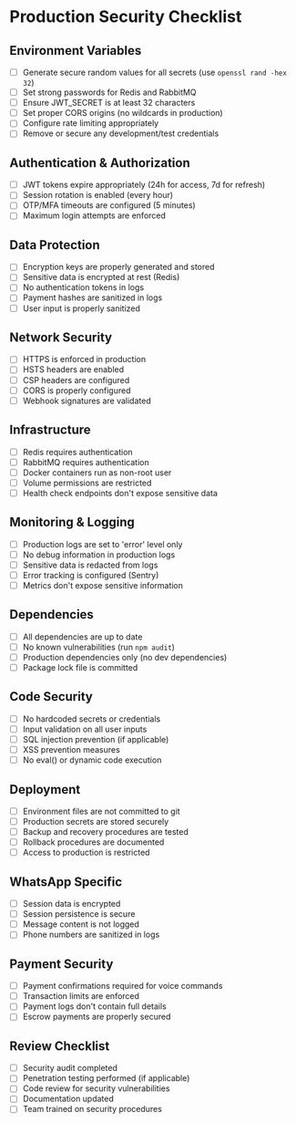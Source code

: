 # Production Security Checklist

## Environment Variables
- [ ] Generate secure random values for all secrets (use `openssl rand -hex 32`)
- [ ] Set strong passwords for Redis and RabbitMQ
- [ ] Ensure JWT_SECRET is at least 32 characters
- [ ] Set proper CORS origins (no wildcards in production)
- [ ] Configure rate limiting appropriately
- [ ] Remove or secure any development/test credentials

## Authentication & Authorization
- [ ] JWT tokens expire appropriately (24h for access, 7d for refresh)
- [ ] Session rotation is enabled (every hour)
- [ ] OTP/MFA timeouts are configured (5 minutes)
- [ ] Maximum login attempts are enforced

## Data Protection
- [ ] Encryption keys are properly generated and stored
- [ ] Sensitive data is encrypted at rest (Redis)
- [ ] No authentication tokens in logs
- [ ] Payment hashes are sanitized in logs
- [ ] User input is properly sanitized

## Network Security
- [ ] HTTPS is enforced in production
- [ ] HSTS headers are enabled
- [ ] CSP headers are configured
- [ ] CORS is properly configured
- [ ] Webhook signatures are validated

## Infrastructure
- [ ] Redis requires authentication
- [ ] RabbitMQ requires authentication
- [ ] Docker containers run as non-root user
- [ ] Volume permissions are restricted
- [ ] Health check endpoints don't expose sensitive data

## Monitoring & Logging
- [ ] Production logs are set to 'error' level only
- [ ] No debug information in production logs
- [ ] Sensitive data is redacted from logs
- [ ] Error tracking is configured (Sentry)
- [ ] Metrics don't expose sensitive information

## Dependencies
- [ ] All dependencies are up to date
- [ ] No known vulnerabilities (run `npm audit`)
- [ ] Production dependencies only (no dev dependencies)
- [ ] Package lock file is committed

## Code Security
- [ ] No hardcoded secrets or credentials
- [ ] Input validation on all user inputs
- [ ] SQL injection prevention (if applicable)
- [ ] XSS prevention measures
- [ ] No eval() or dynamic code execution

## Deployment
- [ ] Environment files are not committed to git
- [ ] Production secrets are stored securely
- [ ] Backup and recovery procedures are tested
- [ ] Rollback procedures are documented
- [ ] Access to production is restricted

## WhatsApp Specific
- [ ] Session data is encrypted
- [ ] Session persistence is secure
- [ ] Message content is not logged
- [ ] Phone numbers are sanitized in logs

## Payment Security
- [ ] Payment confirmations required for voice commands
- [ ] Transaction limits are enforced
- [ ] Payment logs don't contain full details
- [ ] Escrow payments are properly secured

## Review Checklist
- [ ] Security audit completed
- [ ] Penetration testing performed (if applicable)
- [ ] Code review for security vulnerabilities
- [ ] Documentation updated
- [ ] Team trained on security procedures